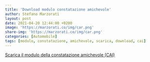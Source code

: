 ```yaml
---
title: 'Download modulo constatazione amichevole'
author: Stefano Marzorati
layout: post
date: 2021-04-20 12:44:00 +0200
image: 'https://marzorati.co/img/car.png'
share-img: 'https://marzorati.co/img/car.png'
categories: [Automobile]
tags: [modulo, constatazione, amichevole, scarica, download, cai]
---
```

<a href="https://marzorati.co/download/constatazione-amichevole.pdf" target="_blank">Scarica il modulo della constatazione amichevole (CAI)</a>